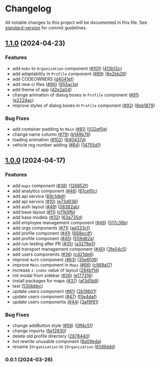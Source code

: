# Changelog

All notable changes to this project will be documented in this file. See [standard-version](https://github.com/conventional-changelog/standard-version) for commit guidelines.

## [1.1.0](https://github.com/routelink/client/compare/v1.0.0...v1.1.0) (2024-04-23)

### Features

- add `mobx` to `Organization` component ([#101](https://github.com/routelink/client/issues/101)) ([413b12c](https://github.com/routelink/client/commit/413b12cdf0623a1c2841b8eb9ca57e04532ff06b))
- add adaptability in `Profile` component ([#89](https://github.com/routelink/client/issues/89)) ([8e2bb26](https://github.com/routelink/client/commit/8e2bb26cf77682cf5aa54a173a78833665c6fee5))
- add CODEOWNERS ([d4041ef](https://github.com/routelink/client/commit/d4041efcfc5a10cb20741c72c0868105f037be66))
- add new ci files ([#90](https://github.com/routelink/client/issues/90)) ([955ac1a](https://github.com/routelink/client/commit/955ac1a640a7fe50166d93b2db8f1da318201f91))
- add theme of app ([42e2a04](https://github.com/routelink/client/commit/42e2a0435837c6e77bd480f6c06e624a46a51ddf))
- change animation of dialog boxes in `Profile` component ([#91](https://github.com/routelink/client/issues/91)) ([e2224ac](https://github.com/routelink/client/commit/e2224ac64e20964b7aa27f4009d8ab29003c252e))
- improve styles of dialog boxes in `Profile` component ([#92](https://github.com/routelink/client/issues/92)) ([8eb1879](https://github.com/routelink/client/commit/8eb18791e4a6ac1dfdc722417fc718db68c14307))

### Bug Fixes

- add container padding to `Main` ([#81](https://github.com/routelink/client/issues/81)) ([032ef0e](https://github.com/routelink/client/commit/032ef0e4a89be801055c5582e374594f9a7a55e2))
- change name column ([#79](https://github.com/routelink/client/issues/79)) ([b149b78](https://github.com/routelink/client/commit/b149b787a3fa868930bd3c535784adedd7f12e17))
- loading animation ([#102](https://github.com/routelink/client/issues/102)) ([940437d](https://github.com/routelink/client/commit/940437d04adb12b5165fcd2e85bc5fc2eeb57afd))
- vehicle reg number adding ([#84](https://github.com/routelink/client/issues/84)) ([14755d1](https://github.com/routelink/client/commit/14755d1045e87e40b9fd387191324fe01adc6637))

## [1.0.0](https://github.com/routelink/client/compare/v0.0.1...v1.0.0) (2024-04-17)

### Features

- add `maps` component ([#38](https://github.com/routelink/client/issues/38)) ([126852f](https://github.com/routelink/client/commit/126852fb55dc34a611197bebb0c105bfef055777))
- add analytics component ([#46](https://github.com/routelink/client/issues/46)) ([61cef0c](https://github.com/routelink/client/commit/61cef0cd018b62ff2bd799f4db71ea8bc8151ac7))
- add api service ([69c1db6](https://github.com/routelink/client/commit/69c1db6098dfecd150ab7274d989a222f58d67fa))
- add api service ([#10](https://github.com/routelink/client/issues/10)) ([e73d936](https://github.com/routelink/client/commit/e73d936dd11100cd507341e17ec8f24db94c147c))
- add auth layout ([#49](https://github.com/routelink/client/issues/49)) ([08382ab](https://github.com/routelink/client/commit/08382ab945c44a070b9e431f884a8d2b7b15bb02))
- add base layout ([#11](https://github.com/routelink/client/issues/11)) ([cf1b9fb](https://github.com/routelink/client/commit/cf1b9fbceafd9fcabd50ab7f996193d304d62484))
- add base models ([#32](https://github.com/routelink/client/issues/32)) ([63a735d](https://github.com/routelink/client/commit/63a735d362802d4443ba52cbdcd5b33e1c7f429a))
- add employee management component ([#48](https://github.com/routelink/client/issues/48)) ([517c38b](https://github.com/routelink/client/commit/517c38b4f32d786bf0eb7ce52af765f31f128d01))
- add orgs components ([#71](https://github.com/routelink/client/issues/71)) ([ad333cf](https://github.com/routelink/client/commit/ad333cf04d595226f0f279019d9e19c5a20af980))
- add profile component ([#41](https://github.com/routelink/client/issues/41)) ([668ecdf](https://github.com/routelink/client/commit/668ecdfb82c79df85b18fb1febf81b96b265a83b))
- add profile component ([#45](https://github.com/routelink/client/issues/45)) ([559d82a](https://github.com/routelink/client/commit/559d82a3cc8e6d8b95876bf97f999fa6c71bb097))
- add run testing after PR ([#35](https://github.com/routelink/client/issues/35)) ([a3276e5](https://github.com/routelink/client/commit/a3276e58f395e1a1ba794725f463bc90737f5da7))
- add transport management component ([#40](https://github.com/routelink/client/issues/40)) ([3fe54c5](https://github.com/routelink/client/commit/3fe54c5b1c105a7810c06492a5c5e3b01e65dac8))
- add users components ([#36](https://github.com/routelink/client/issues/36)) ([cd21de6](https://github.com/routelink/client/commit/cd21de6c82b70069c8538ac1fdb1f41bfa22a29c))
- improve `Auth` component ([#63](https://github.com/routelink/client/issues/63)) ([35e6f06](https://github.com/routelink/client/commit/35e6f066147538c330c50cacb03e4d8e40899ceb))
- improve `Menu` component in `Maps` ([#66](https://github.com/routelink/client/issues/66)) ([c989a17](https://github.com/routelink/client/commit/c989a1786017817a8a1cb0c2d0106a94594eb835))
- increase `z-index` value of layout ([284bf1d](https://github.com/routelink/client/commit/284bf1ddf8abbc06843da49ef5ac1fae138ad9d8))
- init modal from sidebar ([#26](https://github.com/routelink/client/issues/26)) ([e177316](https://github.com/routelink/client/commit/e177316208e9ad39d1c7aa52c3db140361a62a64))
- install packages for maps ([#37](https://github.com/routelink/client/issues/37)) ([af3d5b8](https://github.com/routelink/client/commit/af3d5b85353ae15b6e79e7018015c8359b410c19))
- test ([530bbbc](https://github.com/routelink/client/commit/530bbbc561f4d4154b84bcce93990e4959bc8c3c))
- update users component ([#61](https://github.com/routelink/client/issues/61)) ([2b19601](https://github.com/routelink/client/commit/2b196013de04c4ee4f5c06440e14ad443f38133c))
- update users component ([#47](https://github.com/routelink/client/issues/47)) ([f0e4daf](https://github.com/routelink/client/commit/f0e4daf85595f63e08d42e13acd04fe4255576d1))
- update users components ([#44](https://github.com/routelink/client/issues/44)) ([3af9f91](https://github.com/routelink/client/commit/3af9f916304356d992aac4ae36b4480d3ded9491))

### Bug Fixes

- change addButton style ([#58](https://github.com/routelink/client/issues/58)) ([0ff4c51](https://github.com/routelink/client/commit/0ff4c51e318805bdd1c15b85787014d2ff9ce958))
- change imports ([6e12830](https://github.com/routelink/client/commit/6e1283057f9af36df1a03a818d516cccae0ff632))
- delete old profile directory ([2878440](https://github.com/routelink/client/commit/28784409c3d1ee115b6f5bbc83ae70a95cf8a055))
- hot rewrite unusable component ([8a09eda](https://github.com/routelink/client/commit/8a09eda4dc7989c0759dd883626d71c8cc8ece54))
- rename `IOrganisation` to `IOrganization` ([61d9ddd](https://github.com/routelink/client/commit/61d9dddf6da43c507560af026ac3c703f1d2c75a))

### 0.0.1 (2024-03-26)
